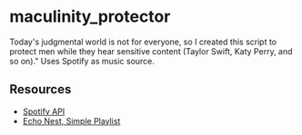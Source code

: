 # maculinity_protector
Today's judgmental world is not for everyone, so I created this script to protect men while they hear sensitive content (Taylor Swift, Katy Perry, and so on)." Uses Spotify as music source.

## Resources
- [Spotify API](https://developer.spotify.com/web-api/code-examples/)
- [Echo Nest, Simple Playlist](http://static.echonest.com/enspex/web/SimplePlaylist/)
